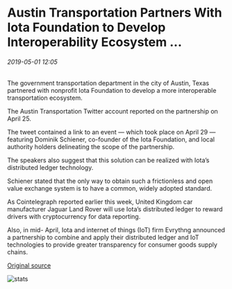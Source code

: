 # Austin Transportation Partners With Iota Foundation to Develop Interoperability Ecosystem ...

###### 2019-05-01 12:05

The government transportation department in the city of Austin, Texas partnered with nonprofit Iota Foundation to develop a more interoperable transportation ecosystem.

The Austin Transportation Twitter account reported on the partnership on April 25.

The tweet contained a link to an event — which took place on April 29 — featuring Dominik Schiener, co-founder of the Iota Foundation, and local authority holders delineating the scope of the partnership.

The speakers also suggest that this solution can be realized with Iota’s distributed ledger technology.

Schiener stated that the only way to obtain such a frictionless and open value exchange system is to have a common, widely adopted standard.

As Cointelegraph reported earlier this week, United Kingdom car manufacturer Jaguar Land Rover will use Iota’s distributed ledger to reward drivers with cryptocurrency for data reporting.

Also, in mid- April, Iota and internet of things (IoT) firm Evrythng announced a partnership to combine and apply their distributed ledger and IoT technologies to provide greater transparency for consumer goods supply chains.

[Original source](https://cointelegraph.com/news/austin-transportation-partners-with-iota-foundation-to-develop-interoperability-ecosystem)

![stats](https://c.statcounter.com/11760860/0/a89fa40b/1/ "stats")